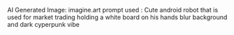 AI Generated Image: imagine.art
prompt used : Cute android robot that is used for market trading holding a white board on his hands blur background and dark cyperpunk vibe